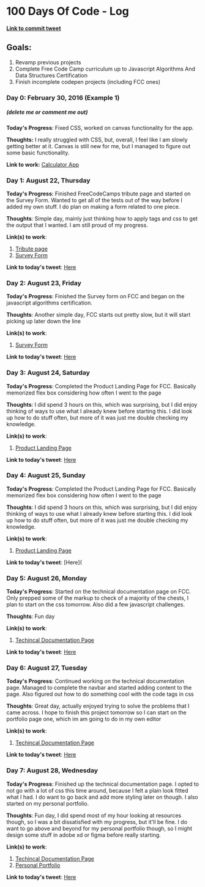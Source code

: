 # 100 Days Of Code - Log

[**Link to commit tweet**](https://twitter.com/scmyers02/status/1164367219796697088?s=20)

## Goals:

1. Revamp previous projects
2. Complete Free Code Camp curriculum up to Javascript Algorithms And Data Structures Certification
3. Finish incomplete codepen projects (including FCC ones)

### Day 0: February 30, 2016 (Example 1)

##### (delete me or comment me out)

**Today's Progress**: Fixed CSS, worked on canvas functionality for the app.

**Thoughts:** I really struggled with CSS, but, overall, I feel like I am slowly getting better at it. Canvas is still new for me, but I managed to figure out some basic functionality.

**Link to work:** [Calculator App](http://www.example.com)

### Day 1: August 22, Thursday

**Today's Progress**: Finished FreeCodeCamps tribute page and started on the Survey Form. Wanted to get all of the tests out of the way before I added my own stuff. I do plan on making a form related to one piece.

**Thoughts**: Simple day, mainly just thinking how to apply tags and css to get the output that I wanted. I am still proud of my progress.

**Link(s) to work**:

1. [Tribute page](https://t.co/Ts6VKZB9LO?amp=1)
2. [Survey Form](https://codepen.io/semyers189/pen/XWrpKMY)

**Link to today's tweet**: [Here](https://twitter.com/scmyers02/status/1164588481156440065?s=20)

### Day 2: August 23, Friday

**Today's Progress**: Finished the Survey form on FCC and began on the javascript algorithms certification.

**Thoughts**: Another simple day, FCC starts out pretty slow, but it will start picking up later down the line

**Link(s) to work**:

1. [Survey Form](https://codepen.io/semyers189/pen/XWrpKMY)

**Link to today's tweet**: [Here](https://twitter.com/scmyers02/status/1164893994855424000?s=20)

### Day 3: August 24, Saturday

**Today's Progress**: Completed the Product Landing Page for FCC. Basically memorized flex box considering how often I went to the page

**Thoughts**: I did spend 3 hours on this, which was surprising, but I did enjoy thinking of ways to use what I already knew before starting this. I did look up how to do stuff often, but more of it was just me double checking my knowledge.

**Link(s) to work**:

1. [Product Landing Page](https://t.co/mpswS1X1XY?amp=1)

**Link to today's tweet**: [Here](https://twitter.com/scmyers02/status/1165309728785932288?s=20)

### Day 4: August 25, Sunday

**Today's Progress**: Completed the Product Landing Page for FCC. Basically memorized flex box considering how often I went to the page

**Thoughts**: I did spend 3 hours on this, which was surprising, but I did enjoy thinking of ways to use what I already knew before starting this. I did look up how to do stuff often, but more of it was just me double checking my knowledge.

**Link(s) to work**:

1. [Product Landing Page](https://t.co/mpswS1X1XY?amp=1)

**Link to today's tweet**: [Here](

### Day 5: August 26, Monday

**Today's Progress**: Started on the technical documentation page on FCC. Only prepped some of the markup to check of a majority of the chests, I plan to start on the css tomorrow. Also did a few javascript challenges.

**Thoughts**: Fun day

**Link(s) to work**:

1. [Techincal Documentation Page](https://codepen.io/semyers189/pen/dybvqXy)

**Link to today's tweet**: [Here](https://twitter.com/scmyers02/status/1165981072271781899?s=20)

### Day 6: August 27, Tuesday

**Today's Progress**: Continued working on the technical documentation page. Managed to complete the navbar and started adding content to the page. Also figured out how to do something cool with the code tags in css

**Thoughts**: Great day, actually enjoyed trying to solve the problems that I came across. I hope to finish this project tomorrow so I can start on the portfolio page one, which im am going to do in my own editor

**Link(s) to work**:

1. [Techincal Documentation Page](https://codepen.io/semyers189/pen/dybvqXy)

**Link to today's tweet**: [Here](https://twitter.com/scmyers02/status/1166517268999790592?s=20)

### Day 7: August 28, Wednesday

**Today's Progress**: Finished up the technical documentation page. I opted to not go with a lot of css this time around, because I felt a plain look fitted what I had. I do want to go back and add more styling later on though. I also started on my personal portfolio.

**Thoughts**: Fun day, I did spend most of my hour looking at resources though, so I was a bit dissatisfied with my progress, but it'll be fine. I do want to go above and beyond for my personal portfolio though, so I might design some stuff in adobe xd or figma before really starting.

**Link(s) to work**:

1. [Techincal Documentation Page](https://codepen.io/semyers189/pen/dybvqXy)
2. [Personal Portfolio](https://github.com/semyers189/portfolio)

**Link to today's tweet**: [Here](https://twitter.com/scmyers02/status/1166900648677392385?s=20)
